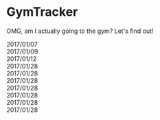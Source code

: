 # GymTracker
OMG, am I actually going to the gym? Let's find out!

2017/01/07  
2017/01/09  
2017/01/12  
2017/01/28  
2017/01/28  
2017/01/28  
2017/01/28  
2017/01/28  
2017/01/28  
2017/01/28  

